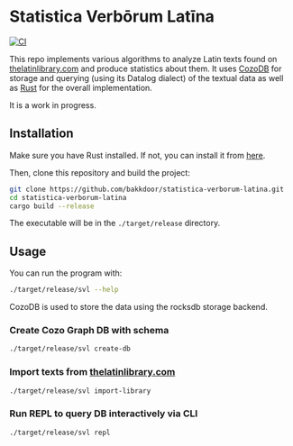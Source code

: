 # Statistica Verbōrum Latīna

[![CI](https://github.com/bakkdoor/statistica-verborum-latina/actions/workflows/ci.yml/badge.svg?branch=main)](https://github.com/bakkdoor/statistica-verborum-latina/actions/workflows/ci.yml)


This repo implements various algorithms to analyze Latin texts found on [thelatinlibrary.com](https://thelatinlibrary.com) and produce statistics about them.
It uses [CozoDB](https://www.cozodb.org/) for storage and querying (using its Datalog dialect) of the textual data as well as [Rust](https://www.rust-lang.org/) for the overall implementation.

It is a work in progress.


## Installation

Make sure you have Rust installed. If not, you can install it from [here](https://www.rust-lang.org/tools/install).

Then, clone this repository and build the project:

```bash
git clone https://github.com/bakkdoor/statistica-verborum-latina.git
cd statistica-verborum-latina
cargo build --release
```

The executable will be in the `./target/release` directory.

## Usage

You can run the program with:

```bash
./target/release/svl --help
```

CozoDB is used to store the data using the rocksdb storage backend.
### Create Cozo Graph DB with schema

```bash
./target/release/svl create-db
```

### Import texts from [thelatinlibrary.com](https://thelatinlibrary.com)


```bash
./target/release/svl import-library
```

### Run REPL to query DB interactively via CLI

```bash
./target/release/svl repl
```
